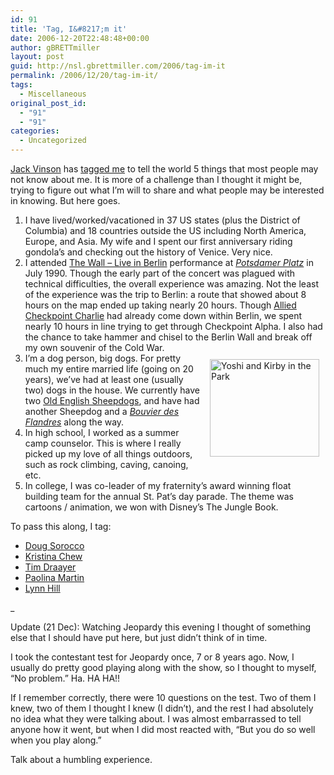 ```yaml
---
id: 91
title: 'Tag, I&#8217;m it'
date: 2006-12-20T22:48:48+00:00
author: gBRETTmiller
layout: post
guid: http://nsl.gbrettmiller.com/2006/tag-im-it
permalink: /2006/12/20/tag-im-it/
tags:
  - Miscellaneous
original_post_id:
  - "91"
  - "91"
categories:
  - Uncategorized
---
```

[Jack Vinson](http://jackvinson.com/about.html "Jack Vinson, President of Knowledge Jolt, Inc") has [tagged me](http://blog.jackvinson.com/archives/2006/12/15/blog_tag_game_5_things.html "Knowledge Jolt with Jack: Blog tag game") to tell the world 5 things that most people may not know about me. It is more of a challenge than I thought it might be, trying to figure out what I&#8217;m will to share and what people may be interested in knowing. But here goes.

  1. I have lived/worked/vacationed in 37 US states (plus the District of Columbia) and 18 countries outside the US including North America, Europe, and Asia. My wife and I spent our first anniversary riding gondola&#8217;s and checking out the history of Venice. Very nice.
  2. I attended [The Wall &#8211; Live in Berlin](http://en.wikipedia.org/wiki/The_Wall_Concert_in_Berlin "The Wall Concert in Berlin - wikipedia") performance at [_Potsdamer Platz_](http://en.wikipedia.org/wiki/Potsdamer_Platz "Potsdamer Platz - wikipedia") in July 1990. Though the early part of the concert was plagued with technical difficulties, the overall experience was amazing. Not the least of the experience was the trip to Berlin: a route that showed about 8 hours on the map ended up taking nearly 20 hours. Though [Allied Checkpoint Charlie](http://en.wikipedia.org/wiki/Checkpoint_Charlie "Checkpoint Charlie - wikipedia") had already come down within Berlin, we spent nearly 10 hours in line trying to get through Checkpoint Alpha. I also had the chance to take hammer and chisel to the Berlin Wall and break off my own souvenir of the Cold War.
  3. [<img width="175" vspace="10" hspace="10" height="156" align="right" alt="Yoshi and Kirby in the Park" title="Yoshi and Kirby in the Park" src="https://i0.wp.com/farm1.static.flickr.com/140/329227465_797ae19060.jpg?resize=175%2C156" data-recalc-dims="1" />](http://www.flickr.com/photos/gbrettmiller/329227465/ "Photo Sharing")I&#8217;m a dog person, big dogs. For pretty much my entire married life (going on 20 years), we&#8217;ve had at least one (usually two) dogs in the house. We currently have two [Old English Sheepdogs](http://www.oes.org/ "Everything about Old English Sheepdogs"), and have had another Sheepdog and a [_Bouvier des Flandres_](http://www.bouvier.org/ "American Bouvier des Flandres Club") along the way.
  4. In high school, I worked as a summer camp counselor. This is where I really picked up my love of all things outdoors, such as rock climbing, caving, canoing, etc.
  5. In college, I was co-leader of my fraternity&#8217;s award winning float building team for the annual St. Pat&#8217;s day parade. The theme was cartoons / animation, we won with Disney&#8217;s The Jungle Book.

To pass this along, I tag:

  * [Doug Sorocco](http://www.rethinkip.com/ "Rethink(IP)")
  * [Kristina Chew](http://www.kristinachew.com/ "Autismland")
  * [Tim Draayer](http://bestlife.typepad.com/actionsteps/ "Live Your Best Life")
  * [Paolina Martin](http://www.greenchameleon.com/ "Green Chameleon")
  * [Lynn Hill](http://lynnhillblogs.com/ "Lynn Hill Blogs : A Rock Climber Blogs")

_</p> 

Update (21 Dec): Watching Jeopardy this evening I thought of something else that I should have put here, but just didn’t think of in time.

I took the contestant test for Jeopardy once, 7 or 8 years ago. Now, I usually do pretty good playing along with the show, so I thought to myself, “No problem.” Ha. HA HA!!

If I remember correctly, there were 10 questions on the test. Two of them I knew, two of them I thought I knew (I didn’t), and the rest I had absolutely no idea what they were talking about. I was almost embarrassed to tell anyone how it went, but when I did most reacted with, “But you do so well when you play along.”

Talk about a humbling experience.

</em>